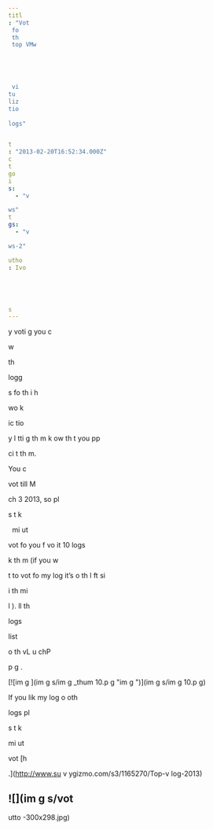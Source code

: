```yaml
---
titl
: "Vot
 fo
 th
 top VMw


 


 vi
tu
liz
tio
 
logs"


t
: "2013-02-20T16:52:34.000Z"
c
t
go
i
s: 
  - "v

ws"
t
gs: 
  - "v

ws-2"

utho
: Ivo 





s
---
```



y voti
g you c

 

w


 th
 
logg

s fo
 th
i
 h


 wo
k 


 


ic
tio
 
y l
tti
g th
m k
ow th
t you 
pp

ci
t
 th
m.

You c

 vot
 till M

ch 3 2013, so pl

s
 t
k
 
  mi
ut
 


 vot
 fo
 you
 f
vo
it
 10 
logs 


 


k th
m (if you w

t to vot
 fo
 my 
log it’s o
 th
 l
ft si

 i
 th
 mi

l
). 
ll th
 
logs 


 list

 o
 th
 vL
u
chP

 p
g
.

[![im
g
](im
g
s/im
g
_thum
10.p
g "im
g
")](im
g
s/im
g
10.p
g)

If you lik
 my 
log o
 oth

 
logs pl

s
 t
k
 
 mi
ut
 


 vot
 [h


.](http://www.su
v
ygizmo.com/s3/1165270/Top-v
log-2013)

![](im
g
s/vot
-
utto
-300x298.jpg)






